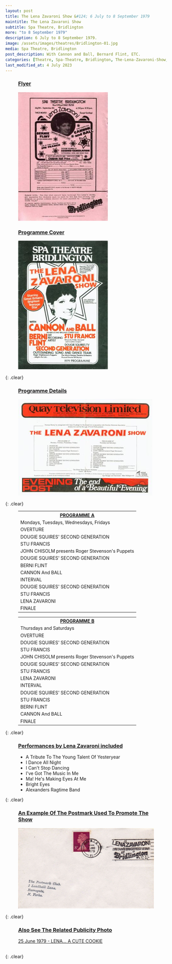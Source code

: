 ```yaml
---
layout: post
title: The Lena Zavaroni Show &#124; 6 July to 8 September 1979
maintitle: The Lena Zavaroni Show
subtitle: Spa Theatre, Bridlington
more: "to 8 September 1979"
description: 6 July to 8 September 1979.
image: /assets/images/theatres/Bridlington-01.jpg
media: Spa Theatre, Bridlington
post_description: With Cannon and Ball, Bernard Flint, ETC.
categories: [Theatre, Spa-Theatre, Bridlington, The-Lena-Zavaroni-Show, OnThisDay6July, OnThisDay8September]
last_modified_at: 4 July 2023
---
```


<figure class="fig1">
<h3 id="flyer"><a href="#flyer">Flyer</a></h3>
<img src="/assets/images/theatres/Bridlington-03.jpg" class="full-width" />
</figure>

<figure class="fig2">
<h3 id="cover"><a href="#cover">Programme Cover</a></h3>
<img src="/assets/images/theatres/Bridlington-01.jpg" class="full-width" />
</figure>

{: .clear}

<figure class="fig3">
<h3 id="details"><a href="#details">Programme Details</a></h3>
<img src="/assets/images/theatres/Bridlington-02.jpg" class="full-width" />
</figure>

{: .clear}

<figure class="fig1">
<table>
<tr><th id="a"><a href="#a">PROGRAMME A</a></th></tr>
<tr><td>Mondays, Tuesdays, Wednesdays, Fridays</td></tr>
<tr><td>OVERTURE</td></tr>
<tr><td>DOUGIE SQUIRES' SECOND GENERATION</td></tr>
<tr><td>STU FRANCIS</td></tr>
<tr><td>JOHN CHISOLM presents Roger Stevenson's Puppets</td></tr>
<tr><td>DOUGIE SQUIRES' SECOND GENERATION</td></tr>
<tr><td>BERNI FLINT</td></tr>
<tr><td>CANNON And BALL</td></tr>
<tr><td>INTERVAL</td></tr>
<tr><td>DOUGIE SQUIRES' SECOND GENERATION</td></tr>
<tr><td>STU FRANCIS</td></tr>
<tr><td>LENA ZAVARONI</td></tr>
<tr><td>FINALE</td></tr>
</table>
</figure>

<figure class="fig2">
<table>
<tr><th id="b"><a href="#b">PROGRAMME B</a></th></tr>
<tr><td>Thursdays and Saturdays</td></tr>
<tr><td>OVERTURE</td></tr>
<tr><td>DOUGIE SQUIRES' SECOND GENERATION</td></tr>
<tr><td>STU FRANCIS</td></tr>
<tr><td>JOHN CHISOLM presents Roger Stevenson's Puppets</td></tr>
<tr><td>DOUGIE SQUIRES' SECOND GENERATION</td></tr>
<tr><td>STU FRANCIS</td></tr>
<tr><td>LENA ZAVARONI</td></tr>
<tr><td>INTERVAL</td></tr>
<tr><td>DOUGIE SQUIRES' SECOND GENERATION</td></tr>
<tr><td>STU FRANCIS</td></tr>
<tr><td>BERNI FLINT</td></tr>
<tr><td>CANNON And BALL</td></tr>
<tr><td>FINALE</td></tr>
</table>
</figure>

{: .clear}

<figure class="fig3">
<h3 id="included"><a href="#included">Performances by Lena Zavaroni included</a></h3>
<ul>
<li>A Tribute To The Young Talent Of Yesteryear</li>
<li>I Dance All Night</li>
<li>I Can't Stop Dancing</li>
<li>I've Got The Music In Me</li>
<li>Ma! He's Making Eyes At Me</li>
<li>Bright Eyes</li>
<li>Alexanders Ragtime Band</li>
</ul>
</figure>

{: .clear}

<!-- ![Lena Outside The Spa Theatre, Bridlington](/assets/images/theatres/Lena Outside The Spa Theatre.jpg) -->

<figure class="fig3">
<h3 id="postmark"><a href="#postmark">An Example Of The Postmark Used To Promote The Show</a></h3>
<a href="/assets/images/theatres/Bridlington-04.jpg"><img src="/assets/images/theatres/Bridlington-04.jpg" class="full-width zoom-in" /></a>
</figure>

{: .clear}

<figure class="fig3">
<h3 id="publicity"><a href="#publicity">Also See The Related Publicity Photo</a></h3>
<a href="/1979-06-25-lena-a-cute-cookie"> 25 June 1979 - LENA... A CUTE COOKIE</a>
</figure>

<br />{: .clear}

